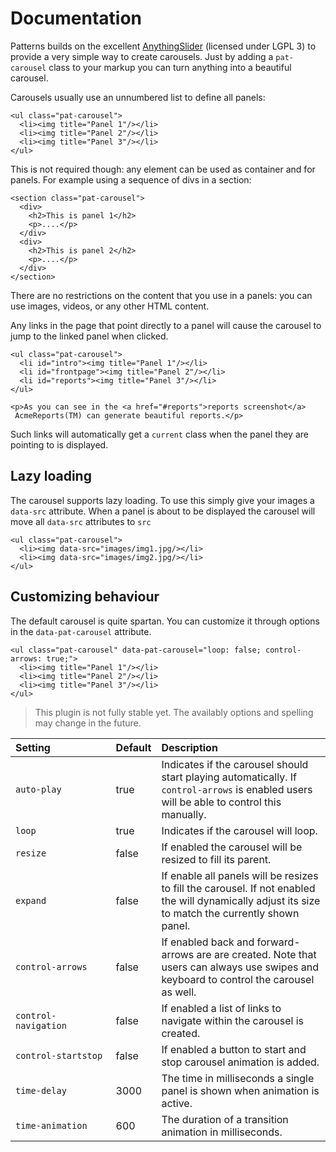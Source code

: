 # Documentation

Patterns builds on the excellent
[AnythingSlider](https://github.com/CSS-Tricks/AnythingSlider/wiki)
(licensed under LGPL 3) to provide a very simple way to create
carousels. Just by adding a `pat-carousel` class to your markup you can
turn anything into a beautiful carousel.

Carousels usually use an unnumbered list to define all panels:

    <ul class="pat-carousel">
      <li><img title="Panel 1"/></li>
      <li><img title="Panel 2"/></li>
      <li><img title="Panel 3"/></li>
    </ul>

This is not required though: any element can be used as container and
for panels. For example using a sequence of divs in a section:

    <section class="pat-carousel">
      <div>
        <h2>This is panel 1</h2>
        <p>....</p>
      </div>
      <div>
        <h2>This is panel 2</h2>
        <p>....</p>
      </div>
    </section>

There are no restrictions on the content that you use in a panels: you
can use images, videos, or any other HTML content.

Any links in the page that point directly to a panel will cause the
carousel to jump to the linked panel when clicked.

    <ul class="pat-carousel">
      <li id="intro"><img title="Panel 1"/></li>
      <li id="frontpage"><img title="Panel 2"/></li>
      <li id="reports"><img title="Panel 3"/></li>
    </ul>

    <p>As you can see in the <a href="#reports">reports screenshot</a>
     AcmeReports(TM) can generate beautiful reports.</p>

Such links will automatically get a `current` class when the panel they
are pointing to is displayed.

Lazy loading
------------

The carousel supports lazy loading. To use this simply give your images
a `data-src` attribute. When a panel is about to be displayed the
carousel will move all `data-src` attributes to `src`

    <ul class="pat-carousel">
      <li><img data-src="images/img1.jpg/></li>
      <li><img data-src="images/img2.jpg/></li>
    </ul>

Customizing behaviour
---------------------

The default carousel is quite spartan. You can customize it through
options in the `data-pat-carousel` attribute.

    <ul class="pat-carousel" data-pat-carousel="loop: false; control-arrows: true;">
      <li><img title="Panel 1"/></li>
      <li><img title="Panel 2"/></li>
      <li><img title="Panel 3"/></li>
    </ul>


>    This plugin is not fully stable yet. The availably options and spelling may
>    change in the future.

<table>
<col width="32%" />
<col width="12%" />
<col width="54%" />
<thead>
<tr class="header">
<th align="left">Setting</th>
<th align="left">Default</th>
<th align="left">Description</th>
</tr>
</thead>
<tbody>
<tr class="odd">
<td align="left"><code>auto-play</code></td>
<td align="left">true</td>
<td align="left">Indicates if the carousel should start playing automatically. If <code>control-arrows</code> is enabled users will be able to control this manually.</td>
</tr>
<tr class="even">
<td align="left"><code>loop</code></td>
<td align="left">true</td>
<td align="left">Indicates if the carousel will loop.</td>
</tr>
<tr class="odd">
<td align="left"><code>resize</code></td>
<td align="left">false</td>
<td align="left">If enabled the carousel will be resized to fill its parent.</td>
</tr>
<tr class="even">
<td align="left"><code>expand</code></td>
<td align="left">false</td>
<td align="left">If enable all panels will be resizes to fill the carousel. If not enabled the will dynamically adjust its size to match the currently shown panel.</td>
</tr>
<tr class="odd">
<td align="left"><code>control-arrows</code></td>
<td align="left">false</td>
<td align="left">If enabled back and forward-arrows are are created. Note that users can always use swipes and keyboard to control the carousel as well.</td>
</tr>
<tr class="even">
<td align="left"><code>control-navigation</code></td>
<td align="left">false</td>
<td align="left">If enabled a list of links to navigate within the carousel is created.</td>
</tr>
<tr class="odd">
<td align="left"><code>control-startstop</code></td>
<td align="left">false</td>
<td align="left">If enabled a button to start and stop carousel animation is added.</td>
</tr>
<tr class="even">
<td align="left"><code>time-delay</code></td>
<td align="left">3000</td>
<td align="left">The time in milliseconds a single panel is shown when animation is active.</td>
</tr>
<tr class="odd">
<td align="left"><code>time-animation</code></td>
<td align="left">600</td>
<td align="left">The duration of a transition animation in milliseconds.</td>
</tr>
</tbody>
</table>

